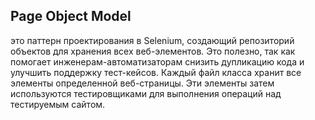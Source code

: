 ## Page Object Model

это паттерн проектирования в Selenium, создающий репозиторий объектов для хранения всех веб-элементов. Это полезно, так как помогает инженерам-автоматизаторам снизить дупликацию кода и улучшить поддержку тест-кейсов. Каждый файл класса хранит все элементы определенной веб-страницы. Эти элементы затем используются тестировщиками для выполнения операций над тестируемым сайтом.



